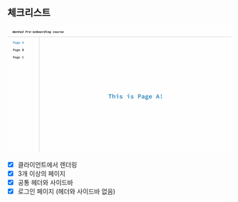 ## 체크리스트

![sample-image](./sample.jpg)

- [x] 클라이언트에서 렌더링
- [x] 3개 이상의 페이지
- [x] 공통 헤더와 사이드바
- [x] 로그인 페이지 (헤더와 사이드바 없음)
